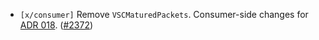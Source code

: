 - `[x/consumer]` Remove `VSCMaturedPackets`. Consumer-side changes for [ADR 018](https://cosmos.github.io/interchain-security/adrs/adr-018-remove-vscmatured#consumer-changes-r2).
  ([\#2372](https://github.com/Roc8Trppn/interchain-security/pull/2372))
